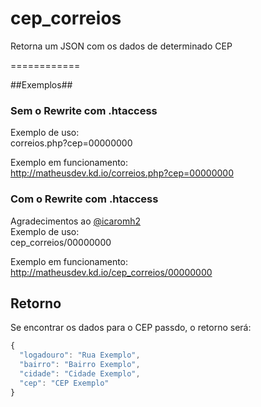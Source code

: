 cep_correios
============

Retorna um JSON com os dados de determinado CEP

============

##Exemplos##
### Sem o Rewrite com .htaccess  
Exemplo de uso:  
correios.php?cep=00000000  
  
Exemplo em funcionamento:  
http://matheusdev.kd.io/correios.php?cep=00000000  
  
### Com o Rewrite com .htaccess
Agradecimentos ao [@icaromh2](http://github.com/icaromh2)  
Exemplo de uso:  
cep_correios/00000000  
  
Exemplo em funcionamento:  
http://matheusdev.kd.io/cep_correios/00000000  

## Retorno ##

Se encontrar os dados para o CEP passdo, o retorno será:
```javascript
{
  "logadouro": "Rua Exemplo",
  "bairro": "Bairro Exemplo",
  "cidade": "Cidade Exemplo",
  "cep": "CEP Exemplo"
}
```
